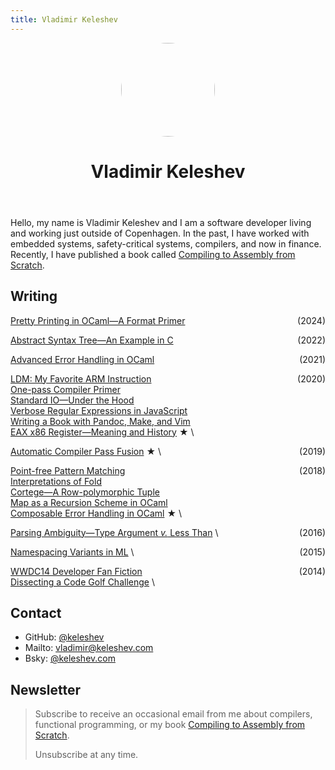 ```yaml
---
title: Vladimir Keleshev
---
```


<header>
<img src=./keleshev.jpg width="150" height="150" style="border-radius:100px; filter:grayscale(20%)" />
<h1>
Vladimir Keleshev
</h1>
</header>


Hello, my name is Vladimir Keleshev and 
I am a software developer living and working just outside of Copenhagen.
In the past, I have worked with embedded systems, safety-critical systems,
compilers, and now in finance.
Recently, I have published a book called [Compiling to Assembly from Scratch](/compiling-to-assembly-from-scratch).


Writing
--------

<div style="text-align:left">

<span style="float:right">(2024)</span>

[Pretty Printing in OCaml—A Format Primer](/pretty-printing-in-ocaml-a-format-primer) 

<span style="float:right">(2022)</span>

[Abstract Syntax Tree—An Example in C](/abstract-syntax-tree-an-example-in-c) 

<span style="float:right">(2021)</span>

[Advanced Error Handling in OCaml](/advanced-error-handling-in-ocaml)

<span style="float:right">(2020)</span>

[LDM: My Favorite ARM Instruction](/ldm-my-favorite-arm-instruction) \
[One-pass Compiler Primer](/one-pass-compiler-primer) \
[Standard IO—Under the Hood](/standard-io-under-the-hood) \
[Verbose Regular Expressions in JavaScript](/verbose-regular-expressions-in-javascript) \
[Writing a Book with Pandoc, Make, and Vim](/writing-a-book-with-pandoc-make-and-vim) \
[EAX x86 Register—Meaning and History](/eax-x86-register-meaning-and-history) ★ \

<span style="float:right">(2019)</span>

[Automatic Compiler Pass Fusion](/automatic-compiler-pass-fusion) ★ \

<span style="float:right">(2018)</span>

[Point-free Pattern Matching](/point-free-pattern-matching) \
[Interpretations of Fold](/interpretations-of-fold) \
[Cortege—A Row-polymorphic Tuple](cortege-a-row-polymorphic-tuple) \
[Map as a Recursion Scheme in OCaml](/map-as-a-recursion-scheme-in-ocaml) \
[Composable Error Handling in OCaml](/composable-error-handling-in-ocaml) ★ \

<span style="float:right">(2016)</span>

[Parsing Ambiguity—Type Argument *v.* Less Than](/parsing-ambiguity-type-argument-v-less-than) \

<span style="float:right">(2015)</span>

[Namespacing Variants in ML](/namespacing-variants-in-ml) \

<span style="float:right">(2014)</span>

[WWDC14 Developer Fan Fiction](/wwdc14-developer-fan-fiction) \
[Dissecting a Code Golf Challenge](/dissecting-a-code-golf-challenge) \

</div>

<!--
  * Trickery that makes printf in OCaml work
  * Let's use JavaScript pp to compile something to it
  * Advanced Pretty Printing in OCaml: JavaScript Example
  * Tagless Final Primer: JSON Example
  * JSON ADT design example?
-->

## Contact

* GitHub: [\@keleshev](http://github.com/keleshev)
* Mailto: [vladimir@keleshev.com](mailto:vladimir@keleshev.com)
* Bsky: [\@keleshev.com](https://bsky.app/profile/keleshev.com)

<!--* [Résumé](/about) -->


## Newsletter

> Subscribe to receive an occasional email from me about compilers, functional programming, or my book [Compiling to Assembly from Scratch](/compiling-to-assembly-from-scratch).
>
> <script async data-uid="8529ea38b4" src="https://motivated-writer-7421.ck.page/8529ea38b4/index.js"></script>
>
> Unsubscribe at any time.
>

